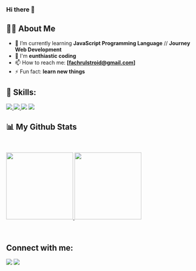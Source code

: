 ### Hi there 👋

## 🙋‍♂️ About Me
- 🌱 I’m currently learning **JavaScript Programming Language** // **Journey Web Development**
- 👯 I'm **eunthiastic coding**
- 📫 How to reach me: **[fachrulstroid@gmail.com]**
- ⚡ Fun fact: **learn new things**

## 🚀 Skills:
<p align="left"> 
    <a href="https://www.w3.org/html/" target="_blank"> <img src="https://img.icons8.com/color/48/000000/html-5.png"/> </a> 
    <a href="https://www.w3schools.com/css/" target="_blank"> <img src="https://img.icons8.com/color/48/000000/css3.png"/> </a> 
    <a href="https://developer.mozilla.org/en-US/docs/Web/JavaScript" target="_blank"> <img src="https://img.icons8.com/color/50/000000/javascript--v2.png"/></a>
    <a href="https://www.w3schools.com/php/" target="_blank"> <img src="https://img.icons8.com/officexs/50/000000/php-logo.png"/> </a>    
</p>

## 📊 My Github Stats
<br/>
<p align="left">
<a href="https://github.com/fachrul-rh">
  <img height="180em" src="https://github-readme-stats-eight-theta.vercel.app/api?username=fachrul-rh&show_icons=true&theme=algolia&include_all_commits=true&count_private=true"/>
  <img height="180em" src="https://github-readme-stats-eight-theta.vercel.app/api/top-langs/?username=fachrul-rh&layout=compact&langs_count=8&theme=algolia"/>
</a>
</p>
<br/>

## Connect with me:
<p align="left">

<a href = "https://www.linkedin.com/in/fachrul-rozi-772282187/"><img src="https://img.icons8.com/fluent/48/000000/linkedin.png"/></a>
<a href = "https://www.instagram.com/faruulll/"><img src="https://img.icons8.com/fluent/48/000000/instagram-new.png"/></a>

</p>
